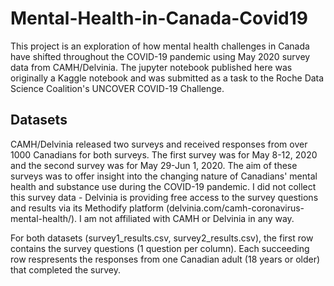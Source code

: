 # Mental-Health-in-Canada-Covid19
This project is an exploration of how mental health challenges in Canada have shifted throughout the COVID-19 pandemic using May 2020 survey data from CAMH/Delvinia. The jupyter notebook published here was originally a Kaggle notebook and was submitted as a task to the Roche Data Science Coalition's UNCOVER COVID-19 Challenge.

## Datasets
CAMH/Delvinia released two surveys and received responses from over 1000 Canadians for both surveys. The first survey was for May 8-12, 2020 and the second survey was for May 29-Jun 1, 2020. The aim of these surveys was to offer insight into the changing nature of Canadians' mental health and substance use during the COVID-19 pandemic. I did not collect this survey data - Delvinia is providing free access to the survey questions and results via its Methodify platform (delvinia.com/camh-coronavirus-mental-health/). I am not affiliated with CAMH or Delvinia in any way.

For both datasets (survey1_results.csv, survey2_results.csv), the first row contains the survey questions (1 question per column). Each succeeding row respresents the responses from one Canadian adult (18 years or older) that completed the survey.


